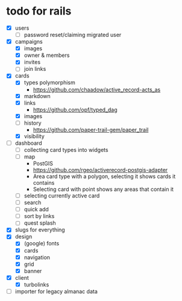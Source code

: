 # todo for rails

- [x] users
  	- [ ] password reset/claiming migrated user
- [x] campaigns
	- [x] images
	- [x] owner & members
	- [x] invites
	- [ ] join links
- [x] cards
    - [x] types polymorphism
		- https://github.com/chaadow/active_record-acts_as
	- [x] markdown
	- [x] links
		- https://github.com/opf/typed_dag
	- [x] images
	- [ ] history
		- https://github.com/paper-trail-gem/paper_trail
	- [x] visibility
- [ ] dashboard
    - [ ] collecting card types into widgets
	- [ ] map
		- PostGIS
		- https://github.com/rgeo/activerecord-postgis-adapter
		- Area card type with a polygon, selecting it shows cards it contains
		- Selecting card with point shows any areas that contain it
	- [ ] selecting currently active card
	- [ ] search
	- [ ] quick add
	- [ ] sort by links
	- [ ] quest splash
- [x] slugs for everything
- [x] design
  	- [x] (google) fonts
	- [x] cards
	- [x] navigation
	- [x] grid
	- [x] banner
- [x] client
  	- [x] turbolinks
- [ ] importer for legacy almanac data
